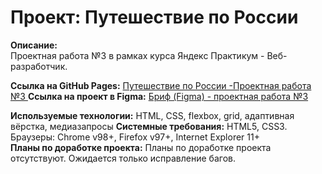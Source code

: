 # Проект: Путешествие по России  
**Описание:**  
Проектная работа №3 в рамках курса Яндекс Практикум - Веб-разработчик.  


**Ссылка на GitHub Pages:** [Путешествие по России -Проектная работа №3 ]()
**Ссылка на проект в Figma:** [Бриф (Figma) - проектная работа №3](https://www.figma.com/file/5S2WSbEFL6awjVWJ0NWL8Q/Sprint-3_-Russia-_-desktop-mobile?node-id=28503%3A0)


**Используемые технологии:**  HTML, CSS, flexbox, grid, адаптивная вёрстка, медиазапросы
**Системные требования:** HTML5, CSS3. Браузеры: Chrome v98+, Firefox v97+, Internet Explorer 11+  
**Планы по доработке проекта:**  Планы по доработке проекта отсутствуют. Ожидается только исправление багов.  

